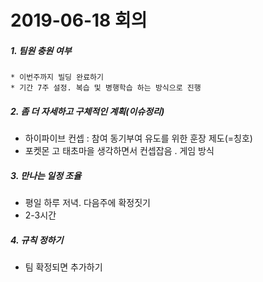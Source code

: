 # 2019-06-18 회의

##### 1. 팀원 충원 여부

	* 이번주까지 빌딩 완료하기
	* 기간 7주 설정. 복습 및 병행학습 하는 방식으로 진행

##### 2. 좀 더 자세하고 구체적인 계획(이슈정리)

* 하이파이브 컨셉 : 참여 동기부여 유도를 위한 훈장 제도(=칭호)
* 포켓몬 고 태초마을 생각하면서 컨셉잡음 . 게임 방식

##### 3. 만나는 일정 조율

* 평일 하루 저녁. 다음주에 확정짓기
* 2-3시간

##### 4. 규칙 정하기

* 팀 확정되면 추가하기